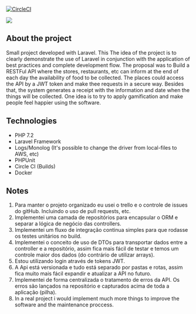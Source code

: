 [![CircleCI](https://circleci.com/gh/gabrielanhaia/food/tree/master.svg?style=svg&circle-token=4d4445a2f5a510fd9f0d4084359db3748ef8cb75)](https://circleci.com/gh/gabrielanhaia/exads/tree/master)

![](https://img.shields.io/badge/test-passing-green)

## About the project

Small project developed with Laravel. This The idea of ​​the project is to clearly demonstrate the use of Laravel in conjunction with the application of best practices and complete development flow.
The proposal was to Build a RESTFul API where the stores, restaurants, etc can inform at the end of each day the availability of food to be collected.
The places could access the API by a JWT token and make thee requests in a secure way.
Besides that, the system generates a receipt with the information and date when the things will be collected.
 One idea is to try to apply gamification and make people feel happier using the software. 
 
 ## Technologies
 
 - PHP 7.2
 - Laravel Framework
 - Logs/Monolog (It's possible to change the driver from local-files to AWS, etc)
 - PHPUnit
 - Circle CI (Builds)
 - Docker
 
 ## Notes
 
1. Para manter o projeto organizado eu usei o trello e o controle de issues do gitHub. Incluindo o uso de pull requests, etc.
2. Implementei uma camada de repositórios para encapsular o ORM e separar a lógica de negócio das controllers.
3. Implementei um fluxo de integração continua simples para que rodasse os testes unitários no build.
4. Implementei o conceito de uso de DTOs para transportar dados entre a controller e a repositório, assim fica mais fácil de testar e temos um controle maior dos dados (do contrário de utilizar arrays).
5. Estou utilizando login através de tokens JWT.
6. A Api está versionada e tudo está separado por pastas e rotas, assim fica muito mais fácil expandir e atualizar a API no futuro.
7. Implementei de forma centralizada o tratamento de erros da API. Os erros são lançados na repositório e capturados acima de toda a aplicação (pilha).
8. In a real project i would implement much more things to improve the software and the maintenance proccess.

